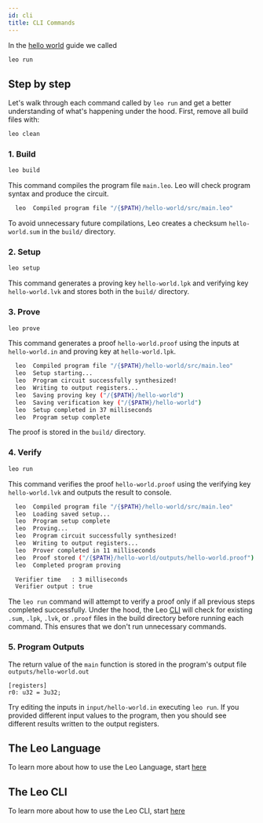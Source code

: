 ```yaml
---
id: cli
title: CLI Commands
---
```


In the [hello world](02_hello_world.md) guide we called
```bash
leo run
```

## Step by step

Let's walk through each command called by `leo run` and get a better understanding of what's happening under the hood. 
First, remove all build files with:
```bash
leo clean
```

### 1. Build

```bash
leo build
```
This command compiles the program file `main.leo`. Leo will check program syntax and produce the circuit. 

```bash title="console output:"
  leo  Compiled program file "/{$PATH}/hello-world/src/main.leo"
```

To avoid unnecessary future compilations, Leo creates a checksum `hello-world.sum` in the `build/` directory.

### 2. Setup
```bash
leo setup
```
This command generates a proving key `hello-world.lpk` and verifying key `hello-world.lvk` and stores both in the `build/` directory.

### 3. Prove

```bash
leo prove
```
This command generates a proof `hello-world.proof` using the inputs at `hello-world.in` and proving key at `hello-world.lpk`. 

```bash title="console output:"
  leo  Compiled program file "/{$PATH}/hello-world/src/main.leo"
  leo  Setup starting...
  leo  Program circuit successfully synthesized!
  leo  Writing to output registers...
  leo  Saving proving key ("/{$PATH}/hello-world")
  leo  Saving verification key ("/{$PATH}/hello-world")
  leo  Setup completed in 37 milliseconds
  leo  Program setup complete
```

The proof is stored in the  `build/` directory.

### 4. Verify

```bash
leo run
```

This command verifies the proof `hello-world.proof` using the verifying key `hello-world.lvk` and outputs the result to console.

```bash title="console output:"
  leo  Compiled program file "/{$PATH}/hello-world/src/main.leo"
  leo  Loading saved setup...
  leo  Program setup complete
  leo  Proving...
  leo  Program circuit successfully synthesized!
  leo  Writing to output registers...
  leo  Prover completed in 11 milliseconds
  leo  Proof stored ("/{$PATH}/hello-world/outputs/hello-world.proof")
  leo  Completed program proving

  Verifier time   : 3 milliseconds
  Verifier output : true
```

The `leo run` command will attempt to verify a proof only if all previous steps completed successfully.
Under the hood, the Leo [CLI](../cli/07_run.md) will check for existing `.sum`, `.lpk`, `.lvk`, or `.proof` files 
in the build directory before running each command. This ensures that we don't run unnecessary commands.

### 5. Program Outputs

The return value of the `main` function is stored in the program's output file `outputs/hello-world.out`

```leo title="outputs/hello-world.out"
[registers]
r0: u32 = 3u32;
```
Try editing the inputs in `input/hello-world.in` executing `leo run`. If you provided different input values to the program,
then you should see different results written to the output registers.

## The Leo Language
To learn more about how to use the Leo Language, start [here](../language/00_layout.md)

## The Leo CLI
To learn more about how to use the Leo CLI, start [here](../cli/00_new.md)